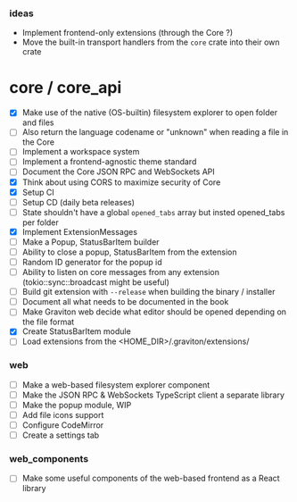 ### ideas
- Implement frontend-only extensions (through the Core ?)
- Move the built-in transport handlers from the `core` crate into their own crate

# core / core_api
- [x] Make use of the native (OS-builtin) filesystem explorer to open folder and files
- [ ] Also return the language codename or "unknown" when reading a file in the Core
- [ ] Implement a workspace system
- [ ] Implement a frontend-agnostic theme standard
- [ ] Document the Core JSON RPC and WebSockets API
- [x] Think about using CORS to maximize security of Core
- [x] Setup CI
- [ ] Setup CD (daily beta releases)
- [ ] State shouldn't have a global `opened_tabs` array but insted opened_tabs per folder
- [x] Implement  ExtensionMessages
- [ ] Make a Popup, StatusBarItem builder
- [ ] Ability to close a popup, StatusBarItem from the extension
- [ ] Random ID generator for the popup id
- [ ] Ability to listen on core messages from any extension (tokio::sync::broadcast might be useful)
- [ ] Build git extension with `--release` when building the binary / installer
- [ ] Document all what needs to be documented in the book
- [ ] Make Graviton web decide what editor should be opened depending on the file format
- [x] Create StatusBarItem module
- [ ] Load extensions from the <HOME_DIR>/.graviton/extensions/

### web
- [ ] Make a web-based filesystem explorer component
- [ ] Make the JSON RPC & WebSockets TypeScript client a separate library
- [ ] Make the popup module, WIP
- [ ] Add file icons support
- [ ] Configure CodeMirror 
- [ ] Create a settings tab

### web_components
- [ ] Make some useful components of the web-based frontend as a React library